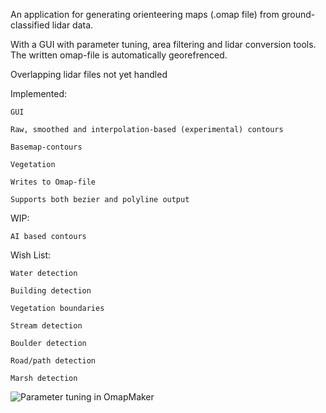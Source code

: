 An application for generating orienteering maps (.omap file) from ground-classified lidar data.

With a GUI with parameter tuning, area filtering and lidar conversion tools.
The written omap-file is automatically georefrenced.

Overlapping lidar files not yet handled

Implemented:

    GUI

    Raw, smoothed and interpolation-based (experimental) contours

    Basemap-contours

    Vegetation

    Writes to Omap-file

    Supports both bezier and polyline output

WIP:

    AI based contours

Wish List:

    Water detection

    Building detection

    Vegetation boundaries

    Stream detection

    Boulder detection

    Road/path detection

    Marsh detection


![Parameter tuning in OmapMaker](../docs/omapmaker.png)